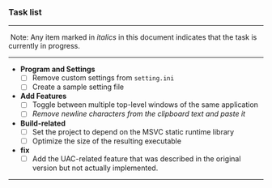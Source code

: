 ### Task list

---

​	Note: Any item marked in *italics* in this document indicates that the task is currently in progress.

---

- **Program and Settings**
    - [ ] Remove custom settings from `setting.ini`
    - [ ] Create a sample setting file
- **Add Features**
    - [ ] Toggle between multiple top-level windows of the same application
    - [ ] *Remove newline characters from the clipboard text and paste it*

- **Build-related**
    - [ ] Set the project to depend on the MSVC static runtime library
    - [ ] Optimize the size of the resulting executable

- **fix**
    - [ ] Add the UAC-related feature that was described in the original version but not actually implemented.
---

